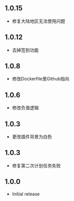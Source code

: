 <!-- https://developers.home-assistant.io/docs/add-ons/presentation#keeping-a-changelog -->
## 1.0.15

- 修复大陆地区无法使用问题
  
## 1.0.12

- 去掉签到功能
  
## 1.0.8

- 修改Dockerfile里Github指向
  
## 1.0.6

- 修改负值逻辑

## 1.0.3

- 更改插件背景为白色

## 1.0.3

- 修复第二次计划任务失败
  
## 1.0.0

- Initial release
